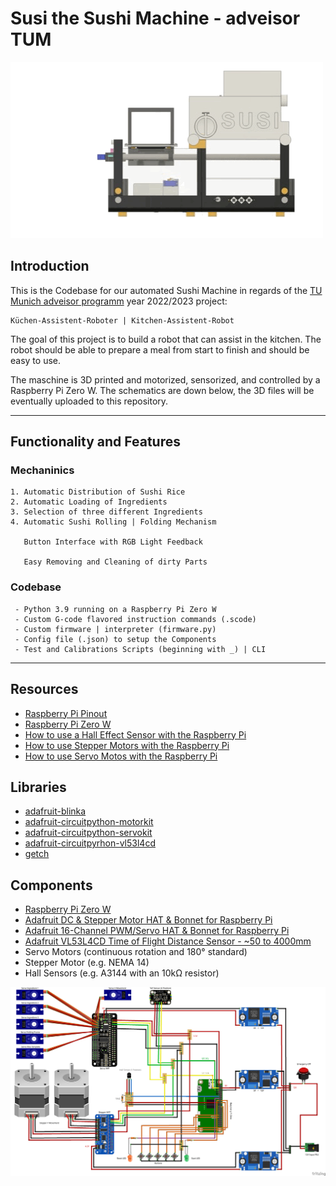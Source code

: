 # Susi the Sushi Machine - adveisor TUM

![Mechanics](https://github.com/urmoi/susi-sushi-adveisor/blob/main/susi_sushi_mechanics.gif?raw=true)

## Introduction

This is the Codebase for our automated Sushi Machine in regards of the [TU Munich adveisor programm](https://www.ce.cit.tum.de/lsr/lehre/adveisor "TUM adveisor") year 2022/2023 project:

    Küchen-Assistent-Roboter | Kitchen-Assistent-Robot

The goal of this project is to build a robot that can assist in the kitchen.
The robot should be able to prepare a meal from start to finish and should be easy to use.

The maschine is 3D printed and motorized, sensorized, and controlled by a Raspberry Pi Zero W.
The schematics are down below, the 3D files will be eventually uploaded to this repository.

---

## Functionality and Features

### Mechaninics

    1. Automatic Distribution of Sushi Rice
    2. Automatic Loading of Ingredients
    3. Selection of three different Ingredients
    4. Automatic Sushi Rolling | Folding Mechanism

       Button Interface with RGB Light Feedback

       Easy Removing and Cleaning of dirty Parts

### Codebase

     - Python 3.9 running on a Raspberry Pi Zero W
     - Custom G-code flavored instruction commands (.scode)
     - Custom firmware | interpreter (firmware.py)
     - Config file (.json) to setup the Components
     - Test and Calibrations Scripts (beginning with _) | CLI

---

## Resources

- [Raspberry Pi Pinout](https://pinout.xyz)
- [Raspberry Pi Zero W](https://www.raspberrypi.org/products/raspberry-pi-zero-w/)
- [How to use a Hall Effect Sensor with the Raspberry Pi](https://www.raspberrypi-spy.co.uk/2015/09/how-to-use-a-hall-effect-sensor-with-the-raspberry-pi/)
- [How to use Stepper Motors with the Raspberry Pi](https://learn.adafruit.com/adafruit-dc-and-stepper-motor-hat-for-raspberry-pi/using-stepper-motors)
- [How to use Servo Motos with the Raspberry Pi](https://learn.adafruit.com/adafruit-16-channel-pwm-servo-hat-for-raspberry-pi/using-the-python-library)

## Libraries

- [adafruit-blinka](https://github.com/adafruit/Adafruit_Blinka)
- [adafruit-circuitpython-motorkit](https://github.com/adafruit/Adafruit_CircuitPython_MotorKit)
- [adafruit-circuitpython-servokit](https://github.com/adafruit/Adafruit_CircuitPython_ServoKit)
- [adafruit-circuitpyrhon-vl53l4cd](https://github.com/adafruit/Adafruit_CircuitPython_VL53L4CD)
- [getch](https://github.com/joeyespo/py-getch)

## Components

- [Raspberry Pi Zero W](https://www.raspberrypi.org/products/raspberry-pi-zero-w/)
- [Adafruit DC & Stepper Motor HAT & Bonnet for Raspberry Pi](https://www.adafruit.com/product/4280)
- [Adafruit 16-Channel PWM/Servo HAT & Bonnet for Raspberry Pi](https://www.adafruit.com/product/2327)
- [Adafruit VL53L4CD Time of Flight Distance Sensor - ~50 to 4000mm](https://www.adafruit.com/product/3317)
- Servo Motors (continuous rotation and 180° standard)
- Stepper Motor (e.g. NEMA 14)
- Hall Sensors (e.g. A3144 with an 10kΩ resistor)

![Schematics](https://github.com/urmoi/susi-sushi-adveisor/blob/main/schematics_fritzing.png?raw=true)
